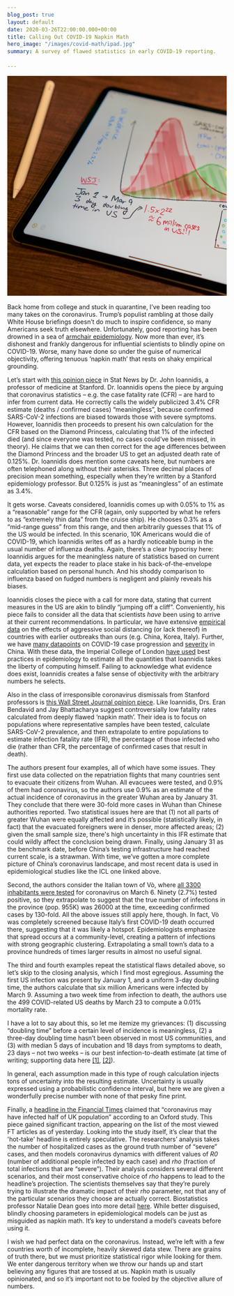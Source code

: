 ```yaml
---
blog_post: true
layout: default
date: 2020-03-26T22:00:00.000+00:00
title: Calling Out COVID-19 Napkin Math
hero_image: "/images/covid-math/ipad.jpg"
summary: A survey of flawed statistics in early COVID-19 reporting.

---
```


<img class="standard" src="/images/covid-math/ipad.jpg" alt="COVID 'napkin math'." >  

Back home from college and stuck in quarantine, I’ve been reading too many takes on the coronavirus. Trump’s populist rambling at those daily White House briefings doesn’t do much to inspire confidence, so many Americans seek truth elsewhere. Unfortunately, good reporting has been drowned in a sea of [armchair epidemiology](https://medium.com/@noahhaber/flatten-the-curve-of-armchair-epidemiology-9aa8cf92d652). Now more than ever, it’s dishonest and frankly dangerous for influential scientists to blindly opine on COVID-19. Worse, many have done so under the guise of numerical objectivity, offering tenuous ‘napkin math’ that rests on shaky empirical grounding.

Let’s start with [this opinion piece](https://www.statnews.com/2020/03/17/a-fiasco-in-the-making-as-the-coronavirus-pandemic-takes-hold-we-are-making-decisions-without-reliable-data/) in Stat News by Dr. John Ioannidis, a professor of medicine at Stanford. Dr. Ioannidis opens the piece by arguing that coronavirus statistics – e.g. the case fatality rate (CFR) – are hard to infer from current data. He correctly calls the widely publicized 3.4% CFR estimate (deaths / confirmed cases) “meaningless”, because confirmed SARS-CoV-2 infections are biased towards those with severe symptoms. However, Ioannidis then proceeds to present his own calculation for the CFR based on the Diamond Princess, calculating that 1% of the infected died (and since everyone was tested, no cases could’ve been missed, in theory). He claims that we can then correct for the age differences between the Diamond Princess and the broader US to get an adjusted death rate of 0.125%. Dr. Ioannidis does mention some caveats here, but numbers are often telephoned along without their asterisks. Three decimal places of precision mean something, especially when they’re written by a Stanford epidemiology professor. But 0.125% is just as “meaningless” of an estimate as 3.4%.

It gets worse. Caveats considered, Ioannidis comes up with 0.05% to 1% as a “reasonable” range for the CFR (again, only supported by what he refers to as “extremely thin data” from the cruise ship). He chooses 0.3% as a “mid-range guess” from this range, and then arbitrarily guesses that 1% of the US would be infected. In this scenario, 10K Americans would die of COVID-19, which Ioannidis writes off as a hardly noticeable bump in the usual number of influenza deaths. Again, there’s a clear hypocrisy here: Ioannidis argues for the meaningless nature of statistics based on current data, yet expects the reader to place stake in his back-of-the-envelope calculation based on personal hunch. And his shoddy comparison to influenza based on fudged numbers is negligent and plainly reveals his biases.

Ioannidis closes the piece with a call for more data, stating that current measures in the US are akin to blindly “jumping off a cliff”. Conveniently, his piece fails to consider all the data that scientists _have_ been using to arrive at their current recommendations. In particular, we have extensive [empirical data](https://www.nytimes.com/interactive/2020/03/21/upshot/coronavirus-deaths-by-country.html) on the effects of aggressive social distancing (or lack thereof) in countries with earlier outbreaks than ours (e.g. China, Korea, Italy). Further, we have [many datapoints](https://www.medrxiv.org/content/10.1101/2020.03.03.20028423v2.full.pdf) on COVID-19 case progression and [severity](https://www.medrxiv.org/content/10.1101/2020.03.09.20033357v1) in China. With these data, the Imperial College of London [have used](https://www.imperial.ac.uk/media/imperial-college/medicine/sph/ide/gida-fellowships/Imperial-College-COVID19-NPI-modelling-16-03-2020.pdf) best practices in epidemiology to estimate all the quantities that Ioannidis takes the liberty of computing himself. Failing to acknowledge what evidence does exist, Ioannidis creates a false sense of objectivity with the arbitrary numbers he selects.

Also in the class of irresponsible coronavirus dismissals from Stanford professors is [this Wall Street Journal opinion piece](https://www.wsj.com/articles/is-the-coronavirus-as-deadly-as-they-say-11585088464). Like Ioannidis, Drs. Eran Bendavid and Jay Bhattacharya suggest controversially low fatality rates calculated from deeply flawed ‘napkin math’. Their idea is to focus on populations where representative samples have been tested, calculate SARS-CoV-2 prevalence, and then extrapolate to entire populations to estimate infection fatality rate (IFR), the percentage of those infected who die (rather than CFR, the percentage of confirmed cases that result in death).

The authors present four examples, all of which have some issues. They first use data collected on the repatriation flights that many countries sent to evacuate their citizens from Wuhan. All evacuees were tested, and 0.9% of them had coronavirus, so the authors use 0.9% as an estimate of the actual incidence of coronavirus in the greater Wuhan area by January 31. They conclude that there were 30-fold more cases in Wuhan than Chinese authorities reported. Two statistical issues here are that (1) not all parts of greater Wuhan were equally affected and it’s possible (statistically likely, in fact) that the evacuated foreigners were in denser, more affected areas; (2) given the small sample size, there's high uncertainty in this IFR estimate that could wildly affect the conclusion being drawn. Finally, using January 31 as the benchmark date, before China’s testing infrastructure had reached current scale, is a strawman. With time, we’ve gotten a more complete picture of China’s coronavirus landscape, and most recent data is used in epidemiological studies like the ICL one linked above.

Second, the authors consider the Italian town of Vò, where [all 3300 inhabitants were tested](https://www.theguardian.com/commentisfree/2020/mar/20/eradicated-coronavirus-mass-testing-covid-19-italy-vo) for coronavirus on March 6. Ninety (2.7%) tested positive, so they extrapolate to suggest that the true number of infections in the province (pop. 955K) was 26000 at the time, exceeding confirmed cases by 130-fold. All the above issues still apply here, though. In fact, Vò was completely screened because Italy’s first COVID-19 death occurred there, suggesting that it was likely a hotspot. Epidemiologists emphasize that spread occurs at a community-level, creating a pattern of infections with strong geographic clustering. Extrapolating a small town’s data to a province hundreds of times larger results in almost no useful signal.

The third and fourth examples repeat the statistical flaws detailed above, so let’s skip to the closing analysis, which I find most egregious. Assuming the first US infection was present by January 1, and a uniform 3-day doubling time, the authors calculate that six million Americans were infected by March 9. Assuming a two week time from infection to death, the authors use the 499 COVID-related US deaths by March 23 to compute a 0.01% mortality rate.

I have a lot to say about this, so let me itemize my grievances: (1) discussing “doubling time” before a certain level of incidence is meaningless, (2) a three-day doubling time hasn’t been observed in most US communities, and (3) with median 5 days of incubation and 18 days from symptoms to death, 23 days – not two weeks – is our best infection-to-death estimate (at time of writing; supporting data here [\[1\]](https://www.medrxiv.org/content/10.1101/2020.03.03.20028423v2.full.pdf), [\[2\]](https://www.medrxiv.org/content/10.1101/2020.03.09.20033357v1)).

In general, each assumption made in this type of rough calculation injects tons of uncertainty into the resulting estimate. Uncertainty is usually expressed using a probabilistic confidence interval, but here we are given a wonderfully precise number with none of that pesky fine print.

Finally, a [headline in the Financial Times](https://www.ft.com/content/5ff6469a-6dd8-11ea-89df-41bea055720b) claimed that “coronavirus may have infected half of UK population” according to an Oxford study. This piece gained significant traction, appearing on the list of the most viewed FT articles as of yesterday. Looking into the study itself, it’s clear that the 'hot-take' headline is entirely speculative. The researchers’ analysis takes the number of hospitalized cases as the ground truth number of “severe” cases, and then models coronavirus dynamics with different values of _R0_ (number of additional people infected by each case) and _rho_ (fraction of total infections that are “severe”). Their analysis considers several different scenarios, and their most conservative choice of _rho_ happens to lead to the headline’s projection. The scientists themselves say that they’re purely trying to illustrate the dramatic impact of their _rho_ parameter, not that any of the particular scenarios they choose are actually correct. Biostatistics professor Natalie Dean goes into more detail [here](https://twitter.com/nataliexdean/status/1242557652217090058). While better disguised, blindly choosing parameters in epidemiological models can be just as misguided as napkin math. It’s key to understand a model’s caveats before using it.

I wish we had perfect data on the coronavirus. Instead, we’re left with a few countries worth of incomplete, heavily skewed data stew. There are grains of truth there, but we must prioritize statistical rigor while looking for them. We enter dangerous territory when we throw our hands up and start believing any figures that are tossed at us. Napkin math is usually opinionated, and so it’s important not to be fooled by the objective allure of numbers.
